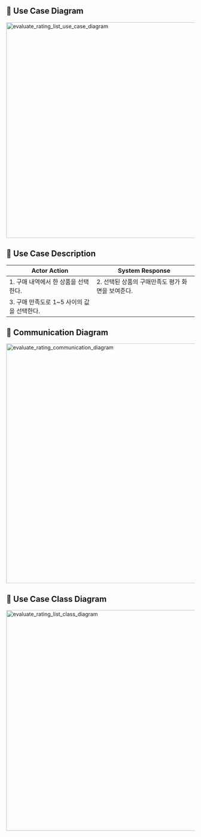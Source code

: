 ## 📌 Use Case Diagram

<img width="577" alt="evaluate_rating_list_use_case_diagram" src="https://user-images.githubusercontent.com/62105312/168453108-6fc376f6-ccf7-45c4-bb81-16361d3e873c.png">

## 📌 Use Case Description

| Actor Action                               | System Response                                   |
| ------------------------------------------ | ------------------------------------------------- |
| 1. 구매 내역에서 한 상품을 선택한다.       | 2. 선택된 상품의 구매만족도 평가 화면을 보여준다. |
| 3. 구매 만족도로 1~5 사이의 값을 선택한다. |                                                   |

## 📌 Communication Diagram

<img width="641" alt="evaluate_rating_communication_diagram" src="https://user-images.githubusercontent.com/62105312/168723427-3ad29930-c666-4903-8a4d-36cdd249df49.png">

## 📌 Use Case Class Diagram

<img width="590" alt="evaluate_rating_list_class_diagram" src="https://user-images.githubusercontent.com/62105312/168723430-dd5fe180-cc9c-4d7b-941f-57853cba6517.png">
